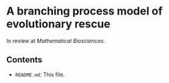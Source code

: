 # A branching process model of evolutionary rescue

In review at *Mathematical Biosciences*.

## Contents

* `README.md`: This file.